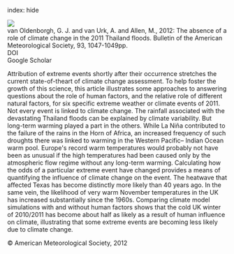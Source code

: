 index: hide

<div class="Citation">
    <div class="Citation-thumb CitationThumb-linked"  data-href="https://doi.org/10.1175/bams-d-12-00021.1">
      <img src="https://static.claimspace.cloud/climate-study-static/refs/thumbs/10/van_Oldenborgh_et_al_2012-thumb.png" />
    </div>

  <div class="Citation-body">
    <div class="Citation-text">van Oldenborgh, G. J. and van Urk, A. and Allen, M., 2012: The absence of a role of climate change in the 2011 Thailand floods. <span class="Article-journal">Bulletin of the American Meteorological Society, </span><span class="Article-volume">93, </span>1047-1049pp.</div>
    <div class="Citation-links">
      <div class="CitationLink" data-href="https://doi.org/10.1175/bams-d-12-00021.1">
        <div class="CitationLink-icon CitationLink-Doi"></div>
        <div class="CitationLink-text">DOI</div>
      </div>
      <div class="CitationLink" data-href="https://scholar.google.com/scholar?q=10.1175/bams-d-12-00021.1">
        <div class="CitationLink-icon CitationLink-Scholar"></div>
        <div class="CitationLink-text">Google Scholar</div>
      </div>
    </div>
  </div>
</div>

Attribution of extreme events shortly after their occurrence stretches the current state-of-theart of climate change assessment. To help foster the growth of this science, this article illustrates some approaches to answering questions about the role of human factors, and the relative role of different natural factors, for six specific extreme weather or climate events of 2011. Not every event is linked to climate change. The rainfall associated with the devastating Thailand floods can be explained by climate variability. But long-term warming played a part in the others. While La Niña contributed to the failure of the rains in the Horn of Africa, an increased frequency of such droughts there was linked to warming in the Western Pacific– Indian Ocean warm pool. Europe's record warm temperatures would probably not have been as unusual if the high temperatures had been caused only by the atmospheric flow regime without any long-term warming. Calculating how the odds of a particular extreme event have changed provides a means of quantifying the influence of climate change on the event. The heatwave that affected Texas has become distinctly more likely than 40 years ago. In the same vein, the likelihood of very warm November temperatures in the UK has increased substantially since the 1960s. Comparing climate model simulations with and without human factors shows that the cold UK winter of 2010/2011 has become about half as likely as a result of human influence on climate, illustrating that some extreme events are becoming less likely due to climate change.

<div class="Citation-copy">
&copy; American Meteorological Society, 2012
</div>